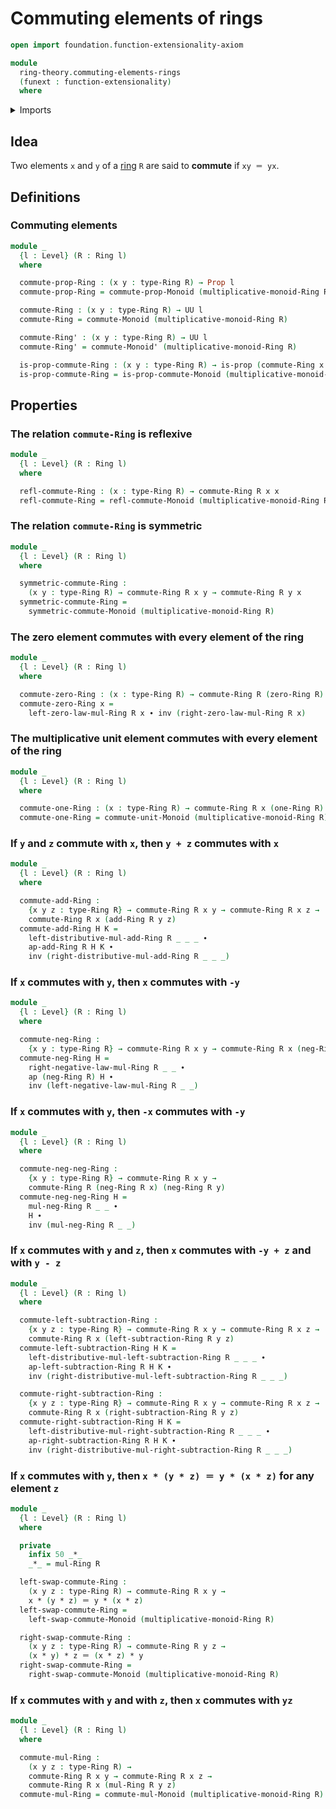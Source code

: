# Commuting elements of rings

```agda
open import foundation.function-extensionality-axiom

module
  ring-theory.commuting-elements-rings
  (funext : function-extensionality)
  where
```

<details><summary>Imports</summary>

```agda
open import foundation.action-on-identifications-functions
open import foundation.identity-types funext
open import foundation.propositions funext
open import foundation.universe-levels

open import group-theory.commuting-elements-monoids funext

open import ring-theory.rings funext
```

</details>

## Idea

Two elements `x` and `y` of a [ring](ring-theory.rings.md) `R` are said to
**commute** if `xy ＝ yx`.

## Definitions

### Commuting elements

```agda
module _
  {l : Level} (R : Ring l)
  where

  commute-prop-Ring : (x y : type-Ring R) → Prop l
  commute-prop-Ring = commute-prop-Monoid (multiplicative-monoid-Ring R)

  commute-Ring : (x y : type-Ring R) → UU l
  commute-Ring = commute-Monoid (multiplicative-monoid-Ring R)

  commute-Ring' : (x y : type-Ring R) → UU l
  commute-Ring' = commute-Monoid' (multiplicative-monoid-Ring R)

  is-prop-commute-Ring : (x y : type-Ring R) → is-prop (commute-Ring x y)
  is-prop-commute-Ring = is-prop-commute-Monoid (multiplicative-monoid-Ring R)
```

## Properties

### The relation `commute-Ring` is reflexive

```agda
module _
  {l : Level} (R : Ring l)
  where

  refl-commute-Ring : (x : type-Ring R) → commute-Ring R x x
  refl-commute-Ring = refl-commute-Monoid (multiplicative-monoid-Ring R)
```

### The relation `commute-Ring` is symmetric

```agda
module _
  {l : Level} (R : Ring l)
  where

  symmetric-commute-Ring :
    (x y : type-Ring R) → commute-Ring R x y → commute-Ring R y x
  symmetric-commute-Ring =
    symmetric-commute-Monoid (multiplicative-monoid-Ring R)
```

### The zero element commutes with every element of the ring

```agda
module _
  {l : Level} (R : Ring l)
  where

  commute-zero-Ring : (x : type-Ring R) → commute-Ring R (zero-Ring R) x
  commute-zero-Ring x =
    left-zero-law-mul-Ring R x ∙ inv (right-zero-law-mul-Ring R x)
```

### The multiplicative unit element commutes with every element of the ring

```agda
module _
  {l : Level} (R : Ring l)
  where

  commute-one-Ring : (x : type-Ring R) → commute-Ring R x (one-Ring R)
  commute-one-Ring = commute-unit-Monoid (multiplicative-monoid-Ring R)
```

### If `y` and `z` commute with `x`, then `y + z` commutes with `x`

```agda
module _
  {l : Level} (R : Ring l)
  where

  commute-add-Ring :
    {x y z : type-Ring R} → commute-Ring R x y → commute-Ring R x z →
    commute-Ring R x (add-Ring R y z)
  commute-add-Ring H K =
    left-distributive-mul-add-Ring R _ _ _ ∙
    ap-add-Ring R H K ∙
    inv (right-distributive-mul-add-Ring R _ _ _)
```

### If `x` commutes with `y`, then `x` commutes with `-y`

```agda
module _
  {l : Level} (R : Ring l)
  where

  commute-neg-Ring :
    {x y : type-Ring R} → commute-Ring R x y → commute-Ring R x (neg-Ring R y)
  commute-neg-Ring H =
    right-negative-law-mul-Ring R _ _ ∙
    ap (neg-Ring R) H ∙
    inv (left-negative-law-mul-Ring R _ _)
```

### If `x` commutes with `y`, then `-x` commutes with `-y`

```agda
module _
  {l : Level} (R : Ring l)
  where

  commute-neg-neg-Ring :
    {x y : type-Ring R} → commute-Ring R x y →
    commute-Ring R (neg-Ring R x) (neg-Ring R y)
  commute-neg-neg-Ring H =
    mul-neg-Ring R _ _ ∙
    H ∙
    inv (mul-neg-Ring R _ _)
```

### If `x` commutes with `y` and `z`, then `x` commutes with `-y + z` and with `y - z`

```agda
module _
  {l : Level} (R : Ring l)
  where

  commute-left-subtraction-Ring :
    {x y z : type-Ring R} → commute-Ring R x y → commute-Ring R x z →
    commute-Ring R x (left-subtraction-Ring R y z)
  commute-left-subtraction-Ring H K =
    left-distributive-mul-left-subtraction-Ring R _ _ _ ∙
    ap-left-subtraction-Ring R H K ∙
    inv (right-distributive-mul-left-subtraction-Ring R _ _ _)

  commute-right-subtraction-Ring :
    {x y z : type-Ring R} → commute-Ring R x y → commute-Ring R x z →
    commute-Ring R x (right-subtraction-Ring R y z)
  commute-right-subtraction-Ring H K =
    left-distributive-mul-right-subtraction-Ring R _ _ _ ∙
    ap-right-subtraction-Ring R H K ∙
    inv (right-distributive-mul-right-subtraction-Ring R _ _ _)
```

### If `x` commutes with `y`, then `x * (y * z) ＝ y * (x * z)` for any element `z`

```agda
module _
  {l : Level} (R : Ring l)
  where

  private
    infix 50 _*_
    _*_ = mul-Ring R

  left-swap-commute-Ring :
    (x y z : type-Ring R) → commute-Ring R x y →
    x * (y * z) ＝ y * (x * z)
  left-swap-commute-Ring =
    left-swap-commute-Monoid (multiplicative-monoid-Ring R)

  right-swap-commute-Ring :
    (x y z : type-Ring R) → commute-Ring R y z →
    (x * y) * z ＝ (x * z) * y
  right-swap-commute-Ring =
    right-swap-commute-Monoid (multiplicative-monoid-Ring R)
```

### If `x` commutes with `y` and with `z`, then `x` commutes with `yz`

```agda
module _
  {l : Level} (R : Ring l)
  where

  commute-mul-Ring :
    (x y z : type-Ring R) →
    commute-Ring R x y → commute-Ring R x z →
    commute-Ring R x (mul-Ring R y z)
  commute-mul-Ring = commute-mul-Monoid (multiplicative-monoid-Ring R)
```
